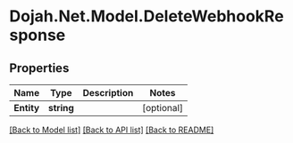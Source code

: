 # Dojah.Net.Model.DeleteWebhookResponse

## Properties

Name | Type | Description | Notes
------------ | ------------- | ------------- | -------------
**Entity** | **string** |  | [optional] 

[[Back to Model list]](../README.md#documentation-for-models) [[Back to API list]](../README.md#documentation-for-api-endpoints) [[Back to README]](../README.md)

